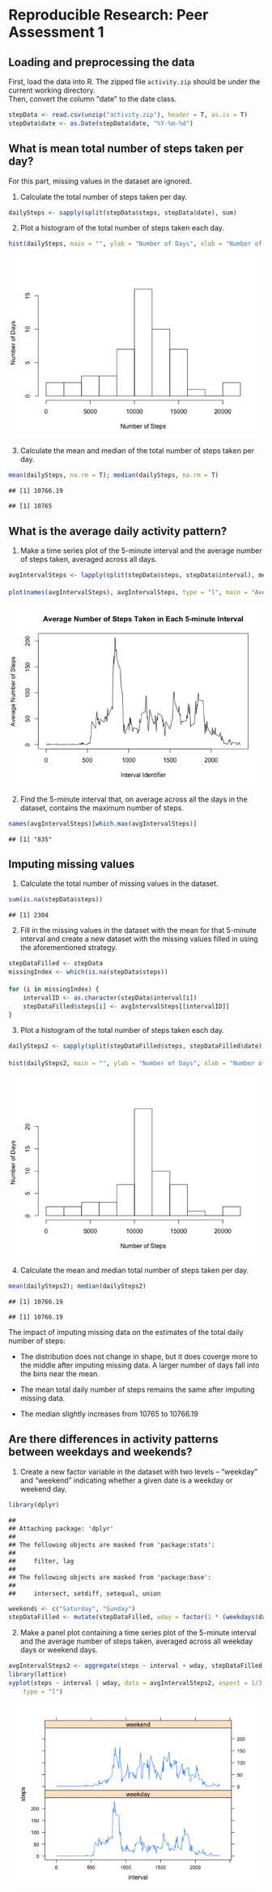 # Reproducible Research: Peer Assessment 1



## Loading and preprocessing the data

First, load the data into R. 
The zipped file `activity.zip` should be under the current working directory.  
Then, convert the column "date" to the date class.


```r
stepData <- read.csv(unzip("activity.zip"), header = T, as.is = T)
stepData$date <- as.Date(stepData$date, "%Y-%m-%d")
```

## What is mean total number of steps taken per day?

For this part, missing values in the dataset are ignored. 

1. Calculate the total number of steps taken per day.


```r
dailySteps <- sapply(split(stepData$steps, stepData$date), sum)
```

2. Plot a histogram of the total number of steps taken each day.


```r
hist(dailySteps, main = "", ylab = "Number of Days", xlab = "Number of Steps", breaks = 15)
```

![](PA1_template_files/figure-html/hitogram-1.png) 

3. Calculate the mean and median of the total number of steps taken per day.


```r
mean(dailySteps, na.rm = T); median(dailySteps, na.rm = T)
```

```
## [1] 10766.19
```

```
## [1] 10765
```

## What is the average daily activity pattern?

1. Make a time series plot of the 5-minute interval and the average number of steps taken, averaged across all days.


```r
avgIntervalSteps <- lapply(split(stepData$steps, stepData$interval), mean, na.rm = T)

plot(names(avgIntervalSteps), avgIntervalSteps, type = "l", main = "Average Number of Steps Taken in Each 5-minute Interval", xlab = "Interval Identifier", ylab = "Average Number of Steps")
```

![](PA1_template_files/figure-html/time-series-plot-1.png) 

2. Find the 5-minute interval that, on average across all the days in the dataset, contains the maximum number of steps.


```r
names(avgIntervalSteps)[which.max(avgIntervalSteps)]
```

```
## [1] "835"
```

## Imputing missing values

1. Calculate the total number of missing values in the dataset.


```r
sum(is.na(stepData$steps))
```

```
## [1] 2304
```

2. Fill in the missing values in the dataset with the mean for that 5-minute interval and create a new dataset with the missing values filled in using the aforementioned strategy.


```r
stepDataFilled <- stepData
missingIndex <- which(is.na(stepData$steps))

for (i in missingIndex) {
    intervalID <- as.character(stepData$interval[i])
    stepDataFilled$steps[i] <- avgIntervalSteps[[intervalID]]
}
```

3. Plot a histogram of the total number of steps taken each day.


```r
dailySteps2 <- sapply(split(stepDataFilled$steps, stepDataFilled$date), sum)

hist(dailySteps2, main = "", ylab = "Number of Days", xlab = "Number of Steps", breaks = 15)
```

![](PA1_template_files/figure-html/histogram2-1.png) 

4. Calculate the mean and median total number of steps taken per day.


```r
mean(dailySteps2); median(dailySteps2)
```

```
## [1] 10766.19
```

```
## [1] 10766.19
```

The impact of imputing missing data on the estimates of the total daily number of steps:

- The distribution does not change in shape, but it does coverge more to the middle after imputing missing data. A larger number of days fall into the bins near the mean.

- The mean total daily number of steps remains the same after imputing missing data.

- The median slightly increases from 10765 to 10766.19

## Are there differences in activity patterns between weekdays and weekends?

1. Create a new factor variable in the dataset with two levels – “weekday” and “weekend” indicating whether a given date is a weekday or weekend day.


```r
library(dplyr)
```

```
## 
## Attaching package: 'dplyr'
## 
## The following objects are masked from 'package:stats':
## 
##     filter, lag
## 
## The following objects are masked from 'package:base':
## 
##     intersect, setdiff, setequal, union
```

```r
weekends <- c("Saturday", "Sunday")
stepDataFilled <- mutate(stepDataFilled, wday = factor(1 * (weekdays(date) %in% weekends), labels = c("weekday", "weekend")))
```
2. Make a panel plot containing a time series plot of the 5-minute interval and the average number of steps taken, averaged across all weekday days or weekend days.


```r
avgIntervalSteps2 <- aggregate(steps ~ interval + wday, stepDataFilled, mean)
library(lattice)
xyplot(steps ~ interval | wday, data = avgIntervalSteps2, aspect = 1/3, 
    type = "l")
```

![](PA1_template_files/figure-html/panel-plot-1.png) 
